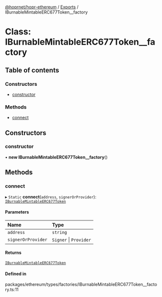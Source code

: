 [@hoprnet/hopr-ethereum](../README.md) / [Exports](../modules.md) / IBurnableMintableERC677Token__factory

# Class: IBurnableMintableERC677Token\_\_factory

## Table of contents

### Constructors

- [constructor](iburnablemintableerc677token__factory.md#constructor)

### Methods

- [connect](iburnablemintableerc677token__factory.md#connect)

## Constructors

### constructor

• **new IBurnableMintableERC677Token__factory**()

## Methods

### connect

▸ `Static` **connect**(`address`, `signerOrProvider`): [`IBurnableMintableERC677Token`](iburnablemintableerc677token.md)

#### Parameters

| Name | Type |
| :------ | :------ |
| `address` | `string` |
| `signerOrProvider` | `Signer` \| `Provider` |

#### Returns

[`IBurnableMintableERC677Token`](iburnablemintableerc677token.md)

#### Defined in

packages/ethereum/types/factories/IBurnableMintableERC677Token__factory.ts:11
